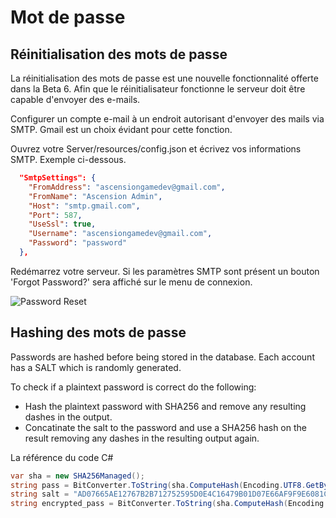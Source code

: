 # Mot de passe

## Réinitialisation des mots de passe
La réinitialisation des mots de passe est une nouvelle fonctionnalité offerte dans la Beta 6. Afin que le réinitialisateur fonctionne le serveur doit être capable d'envoyer des e-mails.

Configurer un compte e-mail à un endroit autorisant d'envoyer des mails via SMTP. Gmail est un choix évidant pour cette fonction.

Ouvrez votre Server/resources/config.json et écrivez vos informations SMTP. Exemple ci-dessous.

```json
  "SmtpSettings": {
    "FromAddress": "ascensiongamedev@gmail.com",
    "FromName": "Ascension Admin",
    "Host": "smtp.gmail.com",
    "Port": 587,
    "UseSsl": true,
    "Username": "ascensiongamedev@gmail.com",
    "Password": "password"
  },
```

Redémarrez votre serveur. Si les paramètres SMTP sont présent un bouton 'Forgot Password?' sera affiché sur le menu de connexion.

![Password Reset](https://www.ascensiongamedev.com/resources/filehost/c7e2072b2697c3462423bf1b7903a295.png)


## Hashing des mots de passe
Passwords are hashed before being stored in the database. Each account has a SALT which is randomly generated.

To check if a plaintext password is correct do the following:
* Hash the plaintext password with SHA256 and remove any resulting dashes in the output.
* Concatinate the salt to the password and use a SHA256 hash on the result removing any dashes in the resulting output again.

La référence du code C# 
```cs
var sha = new SHA256Managed();
string pass = BitConverter.ToString(sha.ComputeHash(Encoding.UTF8.GetBytes("plaintext_password"))).Replace("-", "");
string salt = "AD07665AE12767B2B712752595D0E4C16479B01D07E66AF9F9E6081C811C4C21";  //Salt pulled from the database
string encrypted_pass = BitConverter.ToString(sha.ComputeHash(Encoding.UTF8.GetBytes(pass + salt))).Replace("-", "");
```
